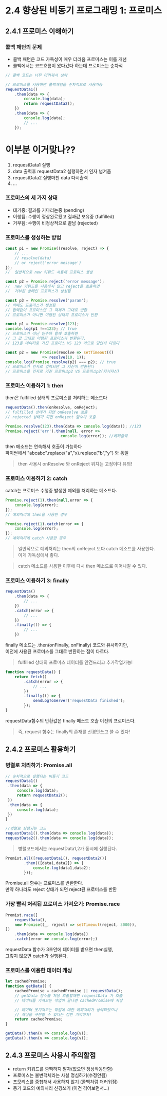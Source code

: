 # 2.4 향상된 비동기 프로그래밍 1: 프로미스
## 2.4.1 프로미스 이해하기
### **콜백 패턴의 문제**  
- 콜백 패턴은 코드 가독성이 매우 더러움 프로미스는 이를 개선
- 콜백에서는 코드흐름이 왔다갔다 하는데 프로미스는 순차적
  
```javascript
// 콜백 코드는 너무 더러워서 생략

// 프로미스를 사용하면 콜백개념을 순차적으로 사용가능
requestData1()
    .then(data => {
        console.log(data);
        return requestData2();
    })
    .then(data => {
        console.log(data);
        // ...
    });
```


# 이부분 이거맞나??

1. requestData1 실행
2. data 출력후 requestData2 실행하면서 인자 넘겨줌
3. requestData2 실행마친 data 다시출력
4. ...


### **프로미스의 세 가지 상태**  
- 대기중: 결과를 기다리는중 (pending)
- 이행됨: 수행이 정상완료됬고 결과값 보유중 (fulfilled)
- 거부됨: 수행이 비정상적으로 끝남 (rejected)


### **프로미스를 생성하는 방법**  

```javascript
const p1 = new Promise((resolve, reject) => {
    // ...
    // resolve(data)
    // or reject('error message')
});
//  일반적으로 new 키워드 사용해 프로미스 생성

const p2 = Promise.reject('error message');
//  new 키워드를 사용하지 않고 reject를 호출하면
//  거부된 상태인 프로미스가 생성됨

const p3 = Promise.resolve('param');
// 이때도 프로미스가 생성됨
// 입력값이 프로미스면 그 객체가 그대로 반환
// 프로미스가 아니면 이행된 상태의 프로미스가 반환
```

```javascript
const p1 = Promise.resolve(123);
console.log(p1 !==123); // true
// 프로미스가 아닌 인수와 함께 호출하면
// 그 값 그대로 이행된 프로미스가 반환된다.
// 123을 데이터로 가진 프로미스 VS 123 이므로 당연히 다르다

const p2 = new Promise(resolve => setTimeout(() 
                => resolve(10, 1));
console.log(Promise.resolve(p2) === p2); // true
// 프로미스가 인자로 입력되면 그 자신이 반환된다
// 프로미스를 인자로 가진 프로미스p2 VS 프로미스p2(자기자신)
```

### **프로미스 이용하기 1: then**  
then은 fulfilled 상태의 프로미스를 처리하는 메소드다</br>

```javascript
requestData().then(onResolve, onReject);
// fulfilled 상태가 되면 onResolve 호출
// rejected 상태가 되면 onReject 함수가 호출

Promise.resolve(123).then(data => console.log(data)); //123
Promise.reject('err').then(null, error => 
                        console.log(error)); //에러출력

```

then 메소드는 연속해서 호출이 가능하다 </br>
파이썬에서 "abcabc".replace("a","x).replace("b","y") 와 동일

> then 사용시 onResolve 와 onReject 위치는 고정이다 유의!

### **프로미스 이용하기 2: catch**  
catch는 프로미스 수행중 발생한 예외를 처리하는 메소드다.

```javascript
Promise.reject(1).then(null,error => {
    console.log(error);
});
// 예외처리에 then을 사용한 경우

Promise.reject(1).catch(error => {
    console.log(error);
});
// 예외처리에 catch 사용한 경우
```
> 일반적으로 예외처리는 then의 onReject 보다 catch 메소드를 사용한다. </br>
> 이게 가독성에서 좋다.

> catch 메소드를 사용한 이후에 다시 then 메소드로 이어나갈 수 있다.

### **프로미스 이용하기 3: finally**  
```javascript
requestData()
    .then(data => {
        // ...
    })
    .catch(error => {
        // ...
    })
    .finally(() => {
        // ...
    })
```
finally 메소드는 .then(onFinally, onFinally) 코드와
유사하지만, </br>
이전에 사용된 프로미스를 그대로 반환하는 점이 다르다.
> fulfilled 상태의 프로미스 데이터를 안건드리고 추가작업가능!
```javascript
function requestData() {
    return fetch()
        .catch(error => {
            // ...
        })
        .finally(() => {
            sendLogToServer('requestData finished');
        });
}
```
requestData함수의 반환값은 finally 메소드 호출 이전의 프로미스다. </br>
> 즉, request 함수는 finally의 존재를 신경안쓰고 쓸 수 있다!


## 2.4.2 프로미스 활용하기

### **병렬로 처리하기: Promise.all**  
```javascript
// 순차적으로 실행되는 비동기 코드
requestData1()
 .then(data => {
     console.log(data);
     return requestData2();
 })
 .then(data => {
     console.log(data);
 })
}

//병렬로 실행되는 코드
requestData1().then(data => console.log(data));
requestData2().then(data => console.log(data));
```
> 병렬코드에서는 requestData1,2가 동시에 실행된다.

```javascript
Promist.all([requestData1(), requestData2()]
        .then(([data1,data2]) => {
            console.log(data1,data2);
        }));
```
Promise.all 함수는 프로미스를 반환한다. </br>
만약 하나라도 reject 상태가 되면 reject된 프로미스를 반환


### **가장 빨리 처리된 프로미스 가져오기: Promise.race**  

```javascript
Promist.race([
    requestData(),
    new Promise((_, reject) => setTimeout(reject, 3000)),
])
    .then(data => console.log(data))
    .catch(error => console.log(error);)
```

requestData 함수가 3초안에 데이터를 받으면 then실행, </br>
그렇지 않으면 catch가 실행된다.

### **프로미스를 이용한 데이터 캐싱**  
```javascript
let cachedPromise;
function getData() {
    cachedPromise = cachedPromise || requestData();
    // getData 함수를 처음 호출할때만 requestData 가 호출
    // 데이터를 가져오는 작업이 끝나면 cachedPromise에 저장

    // 데이터 못가져오는 작업에 대한 예외처리가 생략되었으나
    // 캐싱을 구현할 수 있다는 점만 기억하자!
    return cachedPromise;
}

getData().then(v => console.log(v));
getData().then(v => console.log(v));
```

## 2.4.3 프로미스 사용시 주의할점
- return 키워드를 깜빡하지 말자(없으면 정상작동안함)
- 프로미스는 불변객체라는 사실 명심하기(수정안됨)
- 프모리스를 중첩해서 사용하지 않기 (콜백처럼 더러워짐)
- 동기 코드의 예외처리 신경쓰기 (이건 겪어보면서...)

